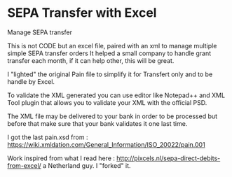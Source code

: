 # SEPA Transfer with Excel
Manage SEPA transfer

This is not CODE but an excel file, paired with an xml to manage multiple simple SEPA transfer orders
It helped a small company to handle grant transfer each month, if it can help other, this will be great.

I "lighted" the original Pain file to simplify it for Transfert only and to be handle by Excel.

To validate the XML generated you can use editor like Notepad++ and XML Tool plugin that allows you to validate your XML with the official PSD.

The XML file may be delivered to your bank in order to be processed but before that make sure that your bank validates it one last time.

I got the last pain.xsd from : https://wiki.xmldation.com/General_Information/ISO_20022/pain.001

Work inspired from what I read here : http://pixcels.nl/sepa-direct-debits-from-excel/ a Netherland guy. I "forked" it.

